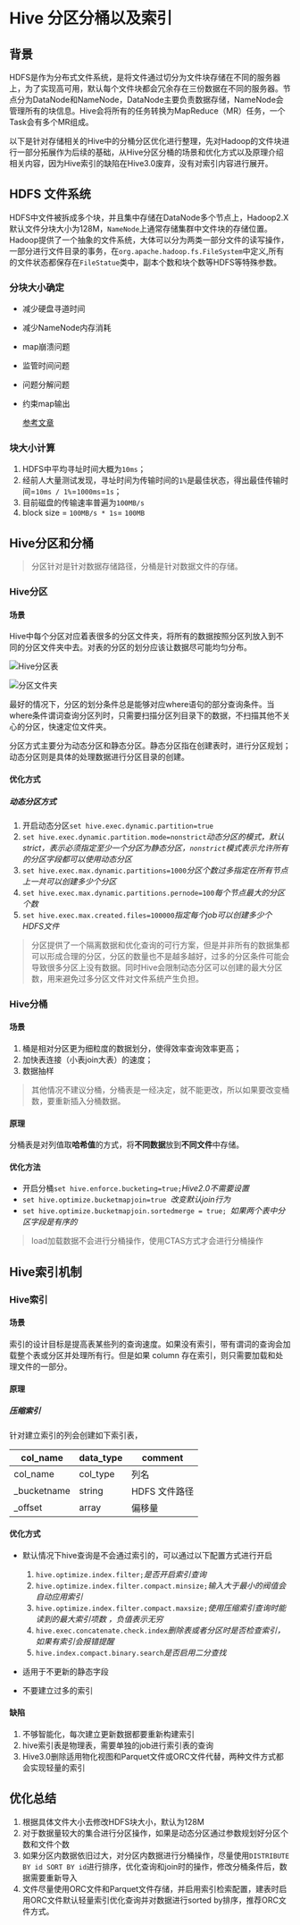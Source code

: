 # Hive 分区分桶以及索引

## 背景

HDFS是作为分布式文件系统，是将文件通过切分为文件块存储在不同的服务器上，为了实现高可用，默认每个文件块都会冗余存在三份数据在不同的服务器。节点分为DataNode和NameNode，DataNode主要负责数据存储，NameNode会管理所有的块信息。Hive会将所有的任务转换为MapReduce（MR）任务，一个Task会有多个MR组成。

以下是针对存储相关的Hive中的分桶分区优化进行整理，先对Hadoop的文件块进行一部分拓展作为后续的基础，从Hive分区分桶的场景和优化方式以及原理介绍相关内容，因为Hive索引的缺陷在Hive3.0废弃，没有对索引内容进行展开。

## HDFS 文件系统

HDFS中文件被拆成多个块，并且集中存储在DataNode多个节点上，Hadoop2.X默认文件分块大小为128M，`NameNode`上通常存储集群中文件块的存储位置。Hadoop提供了一个抽象的文件系统，大体可以分为两类一部分文件的读写操作，一部分进行文件目录的事务，在`org.apache.hadoop.fs.FileSystem`中定义,所有的文件状态都保存在`FileStatue`类中，副本个数和块个数等HDFS等特殊参数。

### 分块大小确定

- 减少硬盘寻道时间

- 减少NameNode内存消耗

- map崩溃问题

- 监管时间问题

- 问题分解问题

- 约束map输出

  [参考文章](  https://www.cnblogs.com/Dhouse/p/6901028.html  )

### 块大小计算

1. HDFS中平均寻址时间大概为`10ms`；
2. 经前人大量测试发现，寻址时间为传输时间的`1%`是最佳状态，得出最佳传输时间=`10ms / 1%`=`1000ms`=`1s`；
3. 目前磁盘的传输速率普遍为`100MB/s`
4.  block size = `100MB/s * 1s`= `100MB` 

## Hive分区和分桶

> 分区针对是针对数据存储路径，分桶是针对数据文件的存储。

### Hive分区

#### 场景

Hive中每个分区对应着表很多的分区文件夹，将所有的数据按照分区列放入到不同的分区文件夹中去。对表的分区的划分应该让数据尽可能均匀分布。

![Hive分区表](https://s2.ax1x.com/2019/10/22/K8x2Is.png)

![分区文件夹](https://s2.ax1x.com/2019/10/22/KGSq81.png)

最好的情况下，分区的划分条件总是能够对应where语句的部分查询条件。当where条件谓词查询分区列时，只需要扫描分区列目录下的数据，不扫描其他不关心的分区，快速定位文件夹。

分区方式主要分为动态分区和静态分区。静态分区指在创建表时，进行分区规划；动态分区则是具体的处理数据进行分区目录的创建。

#### 优化方式

##### 动态分区方式

1. 开启动态分区`set hive.exec.dynamic.partition=true`
2. `set hive.exec.dynamic.partition.mode=nonstrict`*动态分区的模式，默认strict，表示必须指定至少一个分区为静态分区，`nonstrict`模式表示允许所有的分区字段都可以使用动态分区*
3. ` set hive.exec.max.dynamic.partitions=1000 `*分区个数过多指定在所有节点上一共可以创建多少个分区*
4. ` set hive.exec.max.dynamic.partitions.pernode=100 `*每个节点最大的分区个数*
5. `set hive.exec.max.created.files=100000`*指定每个job可以创建多少个HDFS文件*

> 分区提供了一个隔离数据和优化查询的可行方案，但是并非所有的数据集都可以形成合理的分区，分区的数量也不是越多越好，过多的分区条件可能会导致很多分区上没有数据。同时Hive会限制动态分区可以创建的最大分区数，用来避免过多分区文件对文件系统产生负担。 

### Hive分桶

#### 场景

1. 桶是相对分区更为细粒度的数据划分，使得效率查询效率更高；
2. 加快表连接（小表join大表）的速度；
3. 数据抽样

> 其他情况不建议分桶，分桶表是一经决定，就不能更改，所以如果要改变桶数，要重新插入分桶数据。

#### 原理

分桶表是对列值取**哈希值**的方式，将**不同数据**放到**不同文件**中存储。

#### 优化方法

+ 开启分桶` set hive.enforce.bucketing=true; `*Hive2.0不需要设置*
+  `set hive.optimize.bucketmapjoin=true `*改变默认join行为*
+  `set hive.optimize.bucketmapjoin.sortedmerge = true; `*如果两个表中分区字段是有序的*

> load加载数据不会进行分桶操作，使用CTAS方式才会进行分桶操作

## Hive索引机制

### Hive索引

#### 场景

索引的设计目标是提高表某些列的查询速度。如果没有索引，带有谓词的查询会加载整个表或分区并处理所有行。但是如果 column 存在索引，则只需要加载和处理文件的一部分。

#### 原理

##### 压缩索引

针对建立索引的列会创建如下索引表，

| col_name    | data_type     | comment       |
| ----------- | ------------- | ------------- |
| col_name    | col_type      | 列名          |
| _bucketname | string        | HDFS 文件路径 |
| _offset     | array<bigint> | 偏移量        |

#### 优化方式

+ 默认情况下hive查询是不会通过索引的，可以通过以下配置方式进行开启

    1. `hive.optimize.index.filter;`*是否开启索引查询*
    2. `hive.optimize.index.filter.compact.minsize;`*输入大于最小的阀值会自动应用索引*
    3. `hive.optimize.index.filter.compact.maxsize;`*使用压缩索引查询时能读到的最大索引项数 ，负值表示无穷*
    4. `hive.exec.concatenate.check.index`*删除表或者分区时是否检查索引，如果有索引会报错提醒*
    5. `hive.index.compact.binary.search`*是否启用二分查找*
+ 适用于不更新的静态字段
+ 不要建立过多的索引

#### 缺陷

1. 不够智能化，每次建立更新数据都要重新构建索引
2. hive索引表是物理表，需要单独的job进行索引表的查询
3. Hive3.0删除适用物化视图和Parquet文件或ORC文件代替，两种文件方式都会实现轻量的索引

## 优化总结

1. 根据具体文件大小去修改HDFS块大小，默认为128M
2. 对于数据量较大的集合进行分区操作，如果是动态分区通过参数规划好分区个数和文件个数
3. 如果分区内数据依旧过大，对分区内数据进行分桶操作，尽量使用` DISTRIBUTE BY id SORT BY id `进行排序，优化查询和join时的操作，修改分桶条件后，数据需要重新导入
4. 文件尽量使用ORC文件和Parquet文件存储，并启用索引检索配置，建表时启用ORC文件默认轻量索引优化查询并对数据进行sorted by排序，推荐ORC文件方式。